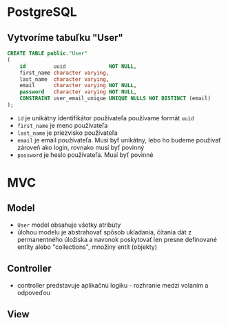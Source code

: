 # PostgreSQL 
## Vytvoríme tabuľku "User"

```sql
CREATE TABLE public."User"
(
    id         uuid              NOT NULL,
    first_name character varying,
    last_name  character varying,
    email      character varying NOT NULL,
    password   character varying NOT NULL,
    CONSTRAINT user_email_unique UNIQUE NULLS NOT DISTINCT (email)
);
```
- `id` je unikátny identifikátor používateľa používame formát `uuid`
- `first_name` je meno používateľa
- `last_name` je priezvisko používateľa
- `email` je email používateľa. Musí byť unikátny, lebo ho budeme používať zároveň ako login, rovnako musí byť povinný
- `password` je heslo používateľa. Musí byť povinné
# MVC
## Model
- `User` model obsahuje všetky atribúty
- úlohou modelu je abstrahovať spôsob ukladania, čítania dát z permanentného úložiska a navonok poskytovať len presne definované entity alebo "collections", množiny entít (objekty)
## Controller
- controller predstavuje aplikačnú logiku - rozhranie medzi volaním a odpoveďou
## View

